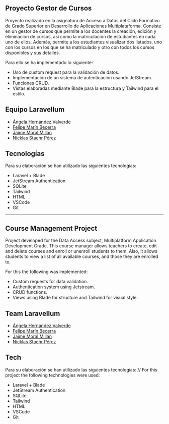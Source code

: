 ## Proyecto Gestor de Cursos
Proyecto realizado en la asignatura de Acceso a Datos del Ciclo Formativo de Grado Superior en Desarrollo de Aplicaciones Multiplataforma. 
Consiste en un gestor de cursos que permite a los docentes la creación, edición y eliminación de cursos, así como la matriculación de estudiantes en cada uno de ellos. Además, permite a los estudiantes visualizar dos listados, uno con los cursos en los que se ha matriculado y otro con todos los cursos disponibles y sus detalles.

Para ello se ha implementado lo siguiente:
- Uso de custom request para la validación de datos.
- Implementación de un sistema de autenticación usando JetStream.
- Funciones CRUD.
- Vistas elaboradas mediante Blade para la estructura y Tailwind para el estilo.

## Equipo Laravellum
- [Ángela Hernández Valverde](https://github.com/angelaherval96)
- [Felipe Marín Becerra](https://github.com/flpmarin)
- [Jaime Moral Millán](https://github.com/jaimemoralmillan)
- [Nicklas Staehr Pérez](https://github.com/nicklasperez)

## Tecnologías

Para su elaboración se han utilizado las siguientes tecnologías: 
- Laravel + Blade
- JetStream Authentication
- SQLite
- Tailwind
- HTML
- VSCode
- Git

---
## Course Management Project
Project developed for the Data Access subject, Multiplatform Application Development Grade.
This course manager allows teachers to create, edit and delete courses and enroll or unenroll students to them. Also, it allows students to view a list of all available courses, and those they are enrolled to.

For this the following was implemented:
- Custom requests for data validation.
- Authentication system using Jetstream.
- CRUD functions.
- Views using Blade for structure and Tailwind for visual style.

## Team Laravellum
- [Ángela Hernández Valverde](https://github.com/angelaherval96)
- [Felipe Marín Becerra](https://github.com/flpmarin)
- [Jaime Moral Millán](https://github.com/jaimemoralmillan)
- [Nicklas Staehr Pérez](https://github.com/nicklasperez)

## Tech

Para su elaboración se han utilizado las siguientes tecnologías: //  For this project the following technologies were used: 
- Laravel + Blade
- JetStream Authentication
- SQLite
- Tailwind
- HTML
- VSCode
- Git
